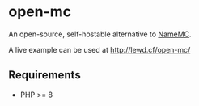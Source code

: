# open-mc
An open-source, self-hostable alternative to [NameMC](https://namemc.com/).

A live example can be used at http://lewd.cf/open-mc/

## Requirements
- PHP >= 8